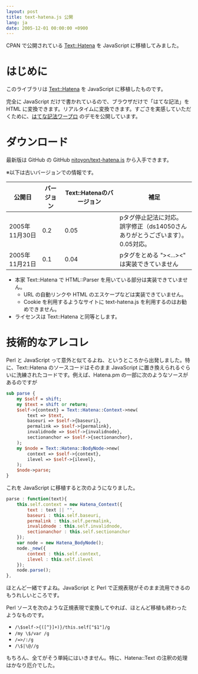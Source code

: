 ```yaml
---
layout: post
title: text-hatena.js 公開
lang: ja
date: 2005-12-01 00:00:00 +0900
---
```

CPAN で公開されている [Text::Hatena] を JavaScript に移植してみました。


はじめに
========

このライブラリは [Text::Hatena] を JavaScript に移植したものです。

完全に JavaScript だけで書かれているので、ブラウザだけで「はてな記法」を HTML に変換できます。リアルタイムに変換できます。すごさを実感していただくために、[はてな記法ワープロ] のデモを公開しています。

ダウンロード
============

最新版は GitHub の GitHub [nitoyon/text-hatena.js](https://github.com/nitoyon/text-hatena.js) から入手できます。

※以下は古いバージョンでの情報です。

公開日        |バージョン|Text::Hatenaのバージョン|補足
--------------|----------|------------------------|-------------------
2005年11月30日|0.2       |0.05                    |pタグ停止記法に対応。<br>誤字修正（ds14050さんありがとうございます）。<br>0.05対応。
2005年11月21日|0.1       |0.04                    |pタグをとめる "><...><" は実装できていません

* 本家 Text::Hatena で HTML::Parser を用いている部分は実装できていません。
  * URL の自動リンクや HTML のエスケープなどは実装できていません。
  * Cookie を利用するようなサイトに text-hatena.js を利用するのはお勧めできません。
* ライセンスは Text::Hatena と同等とします。


技術的なアレコレ
================

Perl と JavaScript って意外と似てるよね、というところから出発しました。特に、Text::Hatena のソースコードはそのまま JavaScript に置き換えられるぐらいに洗練されたコードです。例えば、Hatena.pm の一部に次のようなソースがあるのですが

```perl
sub parse {
    my $self = shift;
    my $text = shift or return;
    $self->{context} = Text::Hatena::Context->new(
        text => $text,
        baseuri => $self->{baseuri},
        permalink => $self->{permalink},
        invalidnode => $self->{invalidnode},
        sectionanchor => $self->{sectionanchor},
    );
    my $node = Text::Hatena::BodyNode->new(
        context => $self->{context},
        ilevel => $self->{ilevel},
    );
    $node->parse;
}
```

これを JavaScript に移植すると次のようになりました。

```javascript
parse : function(text){
    this.self.context = new Hatena_Context({
        text : text || "",
        baseuri : this.self.baseuri,
        permalink : this.self.permalink,
        invalidnode : this.self.invalidnode,
        sectionanchor : this.self.sectionanchor
    });
    var node = new Hatena_BodyNode();
    node._new({
        context : this.self.context,
        ilevel : this.self.ilevel
    });
    node.parse();
}, 
```

ほとんど一緒ですよね。JavaScript と Perl で正規表現がそのまま流用できるのもうれしいところです。

Perl ソースを次のような正規表現で変換してやれば、ほとんど移植も終わったようなものです。

* `/\$self->{([^}]+)}/this.self["$1"]/g`
* `/my \$/var /g`
* `/=>/:/g`
* `/\$|\@//g`

もちろん、全てがそう単純にはいきません。特に、Hatena::Text の注釈の処理はかなり厄介でした。


[Text::Hatena]: http://search.cpan.org/dist/Text-Hatena/
[はてな記法ワープロ]: http://tech.nitoyon.com/javascript/application/texthatena/wordpro/
